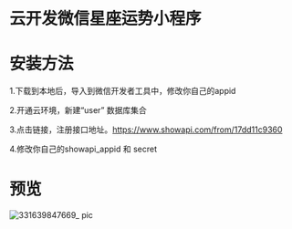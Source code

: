
# 云开发微信星座运势小程序

# 安装方法
1.下载到本地后，导入到微信开发者工具中，修改你自己的appid

2.开通云环境，新建“user” 数据库集合

3.点击链接，注册接口地址。https://www.showapi.com/from/17dd11c9360

4.修改你自己的showapi_appid 和 secret

# 预览

![331639847669_ pic](https://user-images.githubusercontent.com/72783438/146664777-1e607a02-ac8e-460c-b573-19af8374f659.jpg)
